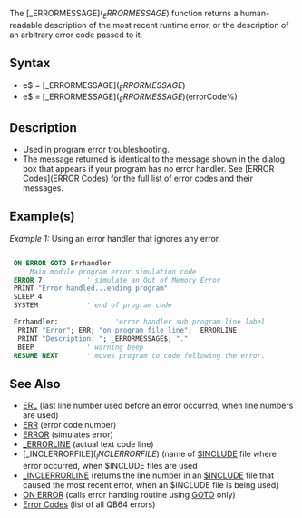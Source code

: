 The [_ERRORMESSAGE$](_ERRORMESSAGE$) function returns a human-readable description of the most recent runtime error, or the description of an arbitrary error code passed to it.


## Syntax

* e$ = [_ERRORMESSAGE$](_ERRORMESSAGE$)
* e$ = [_ERRORMESSAGE$](_ERRORMESSAGE$)(errorCode%)


## Description

* Used in program error troubleshooting.
* The message returned is identical to the message shown in the dialog box that appears if your program has no error handler. See [ERROR Codes](ERROR Codes) for the full list of error codes and their messages.

## Example(s)

*Example 1:* Using an error handler that ignores any error.


```vb

 ON ERROR GOTO Errhandler
   ' Main module program error simulation code
 ERROR 7           ' simulate an Out of Memory Error
 PRINT "Error handled...ending program"
 SLEEP 4
 SYSTEM            ' end of program code

 Errhandler:              'error handler sub program line label
  PRINT "Error"; ERR; "on program file line"; _ERRORLINE
  PRINT "Description: "; _ERRORMESSAGE$; "."
  BEEP             ' warning beep
 RESUME NEXT       ' moves program to code following the error. 

```


## See Also

* [ERL](ERL) (last line number used before an error occurred, when line numbers are used) 
* [ERR](ERR) (error code number) 
* [ERROR](ERROR) (simulates error)
* [_ERRORLINE](_ERRORLINE) (actual text code line)
* [_INCLERRORFILE$](_INCLERRORFILE$) (name of [$INCLUDE](INCLUDE) file where error occurred, when $INCLUDE files are used
* [_INCLERRORLINE](_INCLERRORLINE) (returns the line number in an [$INCLUDE](INCLUDE) file that caused the most recent error, when an $INCLUDE file is being used)
* [ON ERROR](ON-ERROR) (calls error handing routine using [GOTO](GOTO) only)
* [Error Codes](ERROR-Codes) (list of all QB64 errors)





